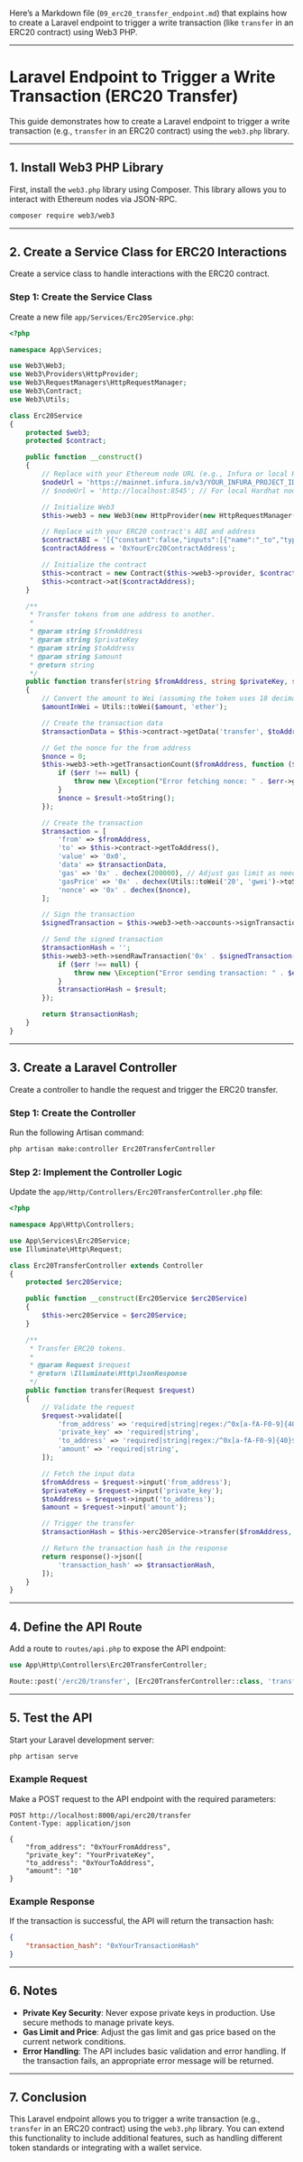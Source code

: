 Here’s a Markdown file (`09_erc20_transfer_endpoint.md`) that explains how to create a Laravel endpoint to trigger a write transaction (like `transfer` in an ERC20 contract) using Web3 PHP.

---

# Laravel Endpoint to Trigger a Write Transaction (ERC20 Transfer)

This guide demonstrates how to create a Laravel endpoint to trigger a write transaction (e.g., `transfer` in an ERC20 contract) using the `web3.php` library.

---

## **1. Install Web3 PHP Library**

First, install the `web3.php` library using Composer. This library allows you to interact with Ethereum nodes via JSON-RPC.

```bash
composer require web3/web3
```

---

## **2. Create a Service Class for ERC20 Interactions**

Create a service class to handle interactions with the ERC20 contract.

### **Step 1: Create the Service Class**
Create a new file `app/Services/Erc20Service.php`:

```php
<?php

namespace App\Services;

use Web3\Web3;
use Web3\Providers\HttpProvider;
use Web3\RequestManagers\HttpRequestManager;
use Web3\Contract;
use Web3\Utils;

class Erc20Service
{
    protected $web3;
    protected $contract;

    public function __construct()
    {
        // Replace with your Ethereum node URL (e.g., Infura or local Hardhat node)
        $nodeUrl = 'https://mainnet.infura.io/v3/YOUR_INFURA_PROJECT_ID'; // For Infura
        // $nodeUrl = 'http://localhost:8545'; // For local Hardhat node

        // Initialize Web3
        $this->web3 = new Web3(new HttpProvider(new HttpRequestManager($nodeUrl)));

        // Replace with your ERC20 contract's ABI and address
        $contractABI = '[{"constant":false,"inputs":[{"name":"_to","type":"address"},{"name":"_value","type":"uint256"}],"name":"transfer","outputs":[{"name":"","type":"bool"}],"payable":false,"stateMutability":"nonpayable","type":"function"}]';
        $contractAddress = '0xYourErc20ContractAddress';

        // Initialize the contract
        $this->contract = new Contract($this->web3->provider, $contractABI);
        $this->contract->at($contractAddress);
    }

    /**
     * Transfer tokens from one address to another.
     *
     * @param string $fromAddress
     * @param string $privateKey
     * @param string $toAddress
     * @param string $amount
     * @return string
     */
    public function transfer(string $fromAddress, string $privateKey, string $toAddress, string $amount): string
    {
        // Convert the amount to Wei (assuming the token uses 18 decimals)
        $amountInWei = Utils::toWei($amount, 'ether');

        // Create the transaction data
        $transactionData = $this->contract->getData('transfer', $toAddress, $amountInWei);

        // Get the nonce for the from address
        $nonce = 0;
        $this->web3->eth->getTransactionCount($fromAddress, function ($err, $result) use (&$nonce) {
            if ($err !== null) {
                throw new \Exception("Error fetching nonce: " . $err->getMessage());
            }
            $nonce = $result->toString();
        });

        // Create the transaction
        $transaction = [
            'from' => $fromAddress,
            'to' => $this->contract->getToAddress(),
            'value' => '0x0',
            'data' => $transactionData,
            'gas' => '0x' . dechex(200000), // Adjust gas limit as needed
            'gasPrice' => '0x' . dechex(Utils::toWei('20', 'gwei')->toString()), // Adjust gas price as needed
            'nonce' => '0x' . dechex($nonce),
        ];

        // Sign the transaction
        $signedTransaction = $this->web3->eth->accounts->signTransaction($transaction, $privateKey);

        // Send the signed transaction
        $transactionHash = '';
        $this->web3->eth->sendRawTransaction('0x' . $signedTransaction->raw, function ($err, $result) use (&$transactionHash) {
            if ($err !== null) {
                throw new \Exception("Error sending transaction: " . $err->getMessage());
            }
            $transactionHash = $result;
        });

        return $transactionHash;
    }
}
```

---

## **3. Create a Laravel Controller**

Create a controller to handle the request and trigger the ERC20 transfer.

### **Step 1: Create the Controller**
Run the following Artisan command:

```bash
php artisan make:controller Erc20TransferController
```

### **Step 2: Implement the Controller Logic**
Update the `app/Http/Controllers/Erc20TransferController.php` file:

```php
<?php

namespace App\Http\Controllers;

use App\Services\Erc20Service;
use Illuminate\Http\Request;

class Erc20TransferController extends Controller
{
    protected $erc20Service;

    public function __construct(Erc20Service $erc20Service)
    {
        $this->erc20Service = $erc20Service;
    }

    /**
     * Transfer ERC20 tokens.
     *
     * @param Request $request
     * @return \Illuminate\Http\JsonResponse
     */
    public function transfer(Request $request)
    {
        // Validate the request
        $request->validate([
            'from_address' => 'required|string|regex:/^0x[a-fA-F0-9]{40}$/',
            'private_key' => 'required|string',
            'to_address' => 'required|string|regex:/^0x[a-fA-F0-9]{40}$/',
            'amount' => 'required|string',
        ]);

        // Fetch the input data
        $fromAddress = $request->input('from_address');
        $privateKey = $request->input('private_key');
        $toAddress = $request->input('to_address');
        $amount = $request->input('amount');

        // Trigger the transfer
        $transactionHash = $this->erc20Service->transfer($fromAddress, $privateKey, $toAddress, $amount);

        // Return the transaction hash in the response
        return response()->json([
            'transaction_hash' => $transactionHash,
        ]);
    }
}
```

---

## **4. Define the API Route**

Add a route to `routes/api.php` to expose the API endpoint:

```php
use App\Http\Controllers\Erc20TransferController;

Route::post('/erc20/transfer', [Erc20TransferController::class, 'transfer']);
```

---

## **5. Test the API**

Start your Laravel development server:

```bash
php artisan serve
```

### **Example Request**
Make a POST request to the API endpoint with the required parameters:

```
POST http://localhost:8000/api/erc20/transfer
Content-Type: application/json

{
    "from_address": "0xYourFromAddress",
    "private_key": "YourPrivateKey",
    "to_address": "0xYourToAddress",
    "amount": "10"
}
```

### **Example Response**
If the transaction is successful, the API will return the transaction hash:

```json
{
    "transaction_hash": "0xYourTransactionHash"
}
```

---

## **6. Notes**
- **Private Key Security**: Never expose private keys in production. Use secure methods to manage private keys.
- **Gas Limit and Price**: Adjust the gas limit and gas price based on the current network conditions.
- **Error Handling**: The API includes basic validation and error handling. If the transaction fails, an appropriate error message will be returned.

---

## **7. Conclusion**

This Laravel endpoint allows you to trigger a write transaction (e.g., `transfer` in an ERC20 contract) using the `web3.php` library. You can extend this functionality to include additional features, such as handling different token standards or integrating with a wallet service.
